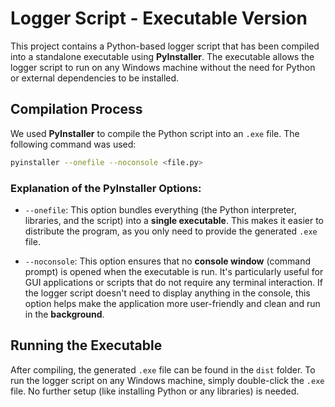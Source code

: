 # Logger Script - Executable Version

This project contains a Python-based logger script that has been compiled into a standalone executable using **PyInstaller**. The executable allows the logger script to run on any Windows machine without the need for Python or external dependencies to be installed.

## Compilation Process

We used **PyInstaller** to compile the Python script into an `.exe` file. The following command was used:

```bash
pyinstaller --onefile --noconsole <file.py>
```

### Explanation of the PyInstaller Options:

- `--onefile`: This option bundles everything (the Python interpreter, libraries, and the script) into a **single executable**. This makes it easier to distribute the program, as you only need to provide the generated `.exe` file.
  
- `--noconsole`: This option ensures that no **console window** (command prompt) is opened when the executable is run. It's particularly useful for GUI applications or scripts that do not require any terminal interaction. If the logger script doesn't need to display anything in the console, this option helps make the application more user-friendly and clean and run in the **background**.

## Running the Executable

After compiling, the generated `.exe` file can be found in the `dist` folder. To run the logger script on any Windows machine, simply double-click the `.exe` file. No further setup (like installing Python or any libraries) is needed.
